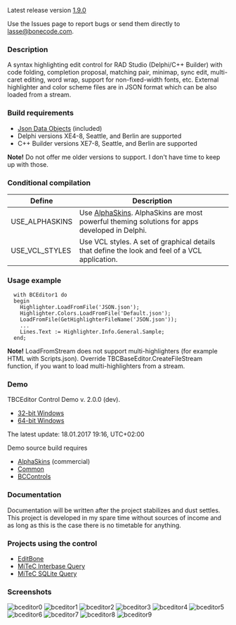 Latest release version <a href="https://github.com/bonecode/TBCEditor/releases">1.9.0</a>

Use the Issues page to report bugs or send them directly to lasse@bonecode.com.

<h3>Description</h3>

A syntax highlighting edit control for RAD Studio (Delphi/C++ Builder) with code folding, completion proposal, matching pair, minimap, sync edit, multi-caret editing, word wrap, support for non-fixed-width fonts, etc. External highlighter and color scheme files are in JSON format which can be also loaded from a stream.

<h3>Build requirements</h3>

* <a href="https://github.com/ahausladen/JsonDataObjects">Json Data Objects</a> (included)
* Delphi versions XE4-8, Seattle, and Berlin are supported 
* C++ Builder versions XE7-8, Seattle, and Berlin are supported

<b>Note!</b> Do not offer me older versions to support. I don't have time to keep up with those.

<h3>Conditional compilation</h3>

Define | Description 
--- | --- 
USE_ALPHASKINS | Use <a href="http://www.alphaskins.com/">AlphaSkins</a>. AlphaSkins are most powerful theming solutions for apps developed in Delphi.
USE_VCL_STYLES | Use VCL styles. A set of graphical details that define the look and feel of a VCL application.

<h3>Usage example</h3>

```objectpascal
  with BCEditor1 do 
  begin
    Highlighter.LoadFromFile('JSON.json');
    Highlighter.Colors.LoadFromFile('Default.json'); 
    LoadFromFile(GetHighlighterFileName('JSON.json')); 
    ...
    Lines.Text := Highlighter.Info.General.Sample; 
  end;
```
<b>Note!</b> LoadFromStream does not support multi-highlighters (for example HTML with Scripts.json). Override TBCBaseEditor.CreateFileStream function, if you want to load multi-highlighters from a stream. 

<h3>Demo</h3>

TBCEditor Control Demo v. 2.0.0 (dev).

  * <a href="http://www.bonecode.com/downloads/BCEditorComponentDemo32.zip">32-bit Windows</a>
  * <a href="http://www.bonecode.com/downloads/BCEditorComponentDemo64.zip">64-bit Windows</a>

The latest update: 18.01.2017 19:16, UTC+02:00

Demo source build requires 

- <a href="http://www.alphaskins.com/">AlphaSkins</a> (commercial) 
- <a href="https://github.com/bonecode/Common">Common</a>
- <a href="https://github.com/bonecode/Components/tree/master/BCControls">BCControls</a>

<h3>Documentation</h3>

Documentation will be written after the project stabilizes and dust settles. This project is developed in my spare time without sources of income and as long as this is the case there is no timetable for anything. 

<h3>Projects using the control</h3>

* <a href="http://www.bonecode.com">EditBone</a>
* <a href="http://www.mitec.cz/ibq.html">MiTeC Interbase Query</a>
* <a href="http://www.mitec.cz/sqliteq.html">MiTeC SQLite Query</a>

<h3>Screenshots</h3>

![bceditor0](https://cloud.githubusercontent.com/assets/11475177/20067778/2e403442-a51f-11e6-8c3e-532ae48b7d72.png)
![bceditor1](https://cloud.githubusercontent.com/assets/11475177/20067780/2e5c78be-a51f-11e6-98b3-837ab6c630f9.png)
![bceditor2](https://cloud.githubusercontent.com/assets/11475177/20067783/2e7e074a-a51f-11e6-9152-e7298b510fac.png)
![bceditor3](https://cloud.githubusercontent.com/assets/11475177/20067782/2e7e15b4-a51f-11e6-945f-69ae5f7c6391.png)
![bceditor4](https://cloud.githubusercontent.com/assets/11475177/20067784/2e7e457a-a51f-11e6-802d-1b90bd952538.png)
![bceditor5](https://cloud.githubusercontent.com/assets/11475177/20114666/d317c5a0-a5fd-11e6-9c0d-8fc71d177943.png)
![bceditor6](https://cloud.githubusercontent.com/assets/11475177/20067785/2e831d16-a51f-11e6-93ca-51eb13a1501f.png)
![bceditor7](https://cloud.githubusercontent.com/assets/11475177/20067786/2e83a9c0-a51f-11e6-918d-e039512503ca.png)
![bceditor8](https://cloud.githubusercontent.com/assets/11475177/20067774/2de408c0-a51f-11e6-9bbc-68c4824c7d10.png)
![bceditor9](https://cloud.githubusercontent.com/assets/11475177/20067777/2e22d398-a51f-11e6-80dc-aada64961860.png)









